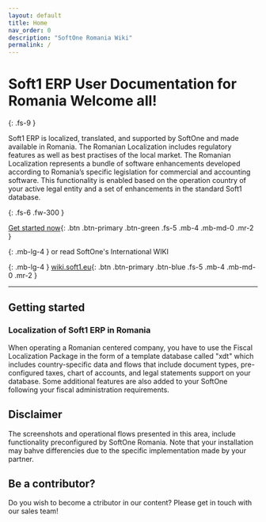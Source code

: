 ```yaml
---
layout: default
title: Home
nav_order: 0
description: "SoftOne Romania Wiki"
permalink: /
---
```




<!---![AVG Formula](/WIKI/assets/images/romania.jpg)-->
# Soft1 ERP User Documentation for Romania Welcome all!
{: .fs-9 }


Soft1 ERP is localized, translated, and supported by SoftOne and made available in Romania. 
The Romanian Localization includes regulatory features as well as best practises of the local market.
The Romanian Localization represents a bundle of software enhancements developed according to Romania’s specific legislation for commercial and accounting software.
This functionality is enabled based on the operation country of your active legal entity and a set of enhancements in the standard Soft1 database.

{: .fs-6 .fw-300 }

[Get started now](#getting-started){: .btn .btn-primary .btn-green  .fs-5 .mb-4 .mb-md-0 .mr-2 } <br/>
<!--- The tag below  will have a margin bottom of 1rem/16px at large screens. --->
{: .mb-lg-4 }
or read SoftOne's International WIKI <br/>
<!--- The tag below  will have a margin bottom of 1rem/16px at large screens. --->
{: .mb-lg-4 }
 [wiki.soft1.eu](http://wiki.soft1.eu){: .btn .btn-primary  .btn-blue  .fs-5 .mb-4 .mb-md-0 .mr-2 }


---

## Getting started

### Localization of Soft1 ERP in Romania

When operating a Romanian centered company, you have to use the Fiscal Localization Package in the form of a template database called "xdt" which includes
 country-specific data and flows that include document types, pre-configured taxes,  chart of accounts, and legal statements support on your database.
 Some additional features are also added to your SoftOne
 following your fiscal administration requirements.


## Disclaimer

The screenshots and operational flows presented in this area, include functionality preconfigured by SoftOne Romania. Note that your installation may bahve differencies due to 
the specific implementation made by your partner. 


## Be a contributor?

Do you wish to become a ctributor in our content? Please get in touch with our sales team! 



